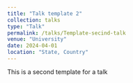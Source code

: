 ```yaml
---
title: "Talk template 2"
collection: talks
type: "Talk"
permalink: /talks/Template-secind-talk
venue: "University"
date: 2024-04-01
location: "State, Country"
---
```


This is a second template for a talk
